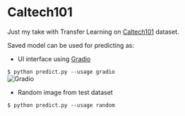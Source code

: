 # Caltech101
Just my take with Transfer Learning on [Caltech101](https://en.wikipedia.org/wiki/Caltech_101) dataset.

Saved model can be used for predicting as:  
- UI interface using [Gradio](https://www.gradio.app/)  
  
`$ python predict.py --usage gradio`  
  ![Gradio](/c/Users/ZUPA/Desktop/Gradio.jpg)
- Random image from test dataset  
  
`$ python predict.py --usage random`  
